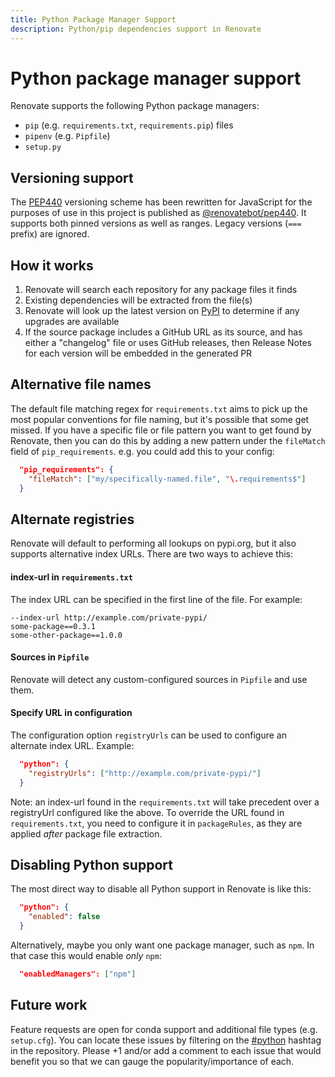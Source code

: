 ```yaml
---
title: Python Package Manager Support
description: Python/pip dependencies support in Renovate
---
```


# Python package manager support

Renovate supports the following Python package managers:

- `pip` (e.g. `requirements.txt`, `requirements.pip`) files
- `pipenv` (e.g. `Pipfile`)
- `setup.py`

## Versioning support

The [PEP440](https://www.python.org/dev/peps/pep-0440/) versioning scheme has been rewritten for JavaScript for the purposes of use in this project is published as [@renovatebot/pep440](https://github.com/renovatebot/pep440).
It supports both pinned versions as well as ranges. Legacy versions (`===` prefix) are ignored.

## How it works

1.  Renovate will search each repository for any package files it finds
2.  Existing dependencies will be extracted from the file(s)
3.  Renovate will look up the latest version on [PyPI](https://pypi.org/) to determine if any upgrades are available
4.  If the source package includes a GitHub URL as its source, and has either a "changelog" file or uses GitHub releases, then Release Notes for each version will be embedded in the generated PR

## Alternative file names

The default file matching regex for `requirements.txt` aims to pick up the most popular conventions for file naming, but it's possible that some get missed.
If you have a specific file or file pattern you want to get found by Renovate, then you can do this by adding a new pattern under the `fileMatch` field of `pip_requirements`.
e.g. you could add this to your config:

```json
  "pip_requirements": {
    "fileMatch": ["my/specifically-named.file", "\.requirements$"]
  }
```

## Alternate registries

Renovate will default to performing all lookups on pypi.org, but it also supports alternative index URLs.
There are two ways to achieve this:

#### index-url in `requirements.txt`

The index URL can be specified in the first line of the file.
For example:

```
--index-url http://example.com/private-pypi/
some-package==0.3.1
some-other-package==1.0.0
```

#### Sources in `Pipfile`

Renovate will detect any custom-configured sources in `Pipfile` and use them.

#### Specify URL in configuration

The configuration option `registryUrls` can be used to configure an alternate index URL.
Example:

```json
  "python": {
    "registryUrls": ["http://example.com/private-pypi/"]
  }
```

Note: an index-url found in the `requirements.txt` will take precedent over a registryUrl configured like the above.
To override the URL found in `requirements.txt`, you need to configure it in `packageRules`, as they are applied _after_ package file extraction.

## Disabling Python support

The most direct way to disable all Python support in Renovate is like this:

```json
  "python": {
    "enabled": false
  }
```

Alternatively, maybe you only want one package manager, such as `npm`.
In that case this would enable _only_ `npm`:

```json
  "enabledManagers": ["npm"]
```

## Future work

Feature requests are open for conda support and additional file types (e.g. `setup.cfg`).
You can locate these issues by filtering on the [#python](https://github.com/renovatebot/renovate/issues?q=is%3Aissue+is%3Aopen+sort%3Aupdated-desc+label%3A%23python) hashtag in the repository.
Please +1 and/or add a comment to each issue that would benefit you so that we can gauge the popularity/importance of each.
